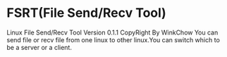 FSRT(File Send/Recv Tool)
====

  Linux File Send/Recv Tool
  Version 0.1.1
  CopyRight By WinkChow
  You can send file or recv file from one linux to other linux.You can switch which to be a server or a client.
